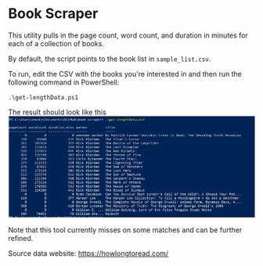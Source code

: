 # Book Scraper

This utility pulls in the page count, word count, and duration in minutes for each of a collection of books.

By default, the script points to the book list in `sample_list.csv`.

To run, edit the CSV with the books you're interested in and then run the following command in PowerShell:
```
.\get-lengthData.ps1
```
The result should look like this
![A demonstration of the output when the script is run.  A table of PSCustomObjects is shown providing the data for each book in the table. Fields printed for each entry are: pageCount, wordCount, duration_mins, author, title](./doc/sample_run.png)

Note that this tool currently misses on some matches and can be further refined.

Source data website: https://howlongtoread.com/
